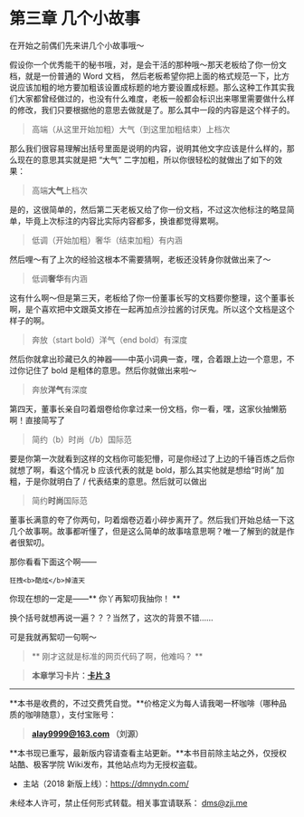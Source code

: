第三章 几个小故事
===

在开始之前偶们先来讲几个小故事哦～

假设你一个优秀能干的秘书哦，对，是会干活的那种哦～那天老板给了你一份文档，就是一份普通的 Word 文档， 然后老板希望你把上面的格式规范一下，比方说应该加粗的地方要加粗该设置成标题的地方要设置成标题。那么这种工作其实我们大家都曾经做过的，也没有什么难度，老板一般都会标识出来哪里需要做什么样的修改，我们只要根据他的意思去做就是了。那么其中一段的内容是这个样子的。

> 高端（从这里开始加粗）大气（到这里加粗结束）上档次

那么我们很容易理解出括号里面是说明的内容，说明其他文字应该是什么样的，那么现在的意思其实就是把 “大气” 二字加粗，所以你很轻松的就做出了如下的效果：

> 高端**大气**上档次

是的，这很简单的，然后第二天老板又给了你一份文档，不过这次他标注的略显简单，毕竟上次标注的内容比实际内容都多，换谁都觉得累啊。

> 低调（开始加粗）奢华（结束加粗）有内涵

然后哩～有了上次的经验这根本不需要猜啊，老板还没转身你就做出来了～

> 低调**奢华**有内涵

这有什么啊～但是第三天，老板给了你一份董事长写的文档要你整理，这个董事长啊，是个喜欢把中文跟英文掺在一起再加点沙拉酱的讨厌鬼。所以这个文档是这个样子的啊。

> 奔放（start bold）洋气（end bold）有深度

然后你就拿出珍藏已久的神器——中英小词典一查，嘿，合着跟上边一个意思，不过你记住了 bold 是粗体的意思。然后你就做出来啦～

> 奔放**洋气**有深度

第四天，董事长亲自叼着烟卷给你拿过来一份文档，你一看，嘿，这家伙抽懒筋啊！直接简写了

> 简约（b）时尚（/b）国际范

要是你第一次就看到这样的文档你可能犯懵，可是你经过了上边的千锤百炼之后你就想了啊，看这个情况 b 应该代表的就是 bold，那么其实他就是想给“时尚” 加粗，于是你就明白了 / 代表结束的意思。然后就可以做出

> 简约**时尚**国际范

董事长满意的夸了你两句，叼着烟卷迈着小碎步离开了。然后我们开始总结一下这几个故事啊。故事都听懂了，但是这么简单的故事啥意思啊？唯一了解到的就是作者很絮叨。

那你看看下面这个啊——

```
狂拽<b>酷炫</b>掉渣天
```

你现在想的一定是——** 你丫再絮叨我抽你！ **

换个括号就想再说一遍？？？当然了，这次的背景不错……

可是我就再絮叨一句啊～

> ** 刚才这就是标准的网页代码了啊，他难吗？ **

> **本章学习卡片：[卡片 3](http://coffee.zji.me/card.html?name=chapter3)**

---

**本书是收费的，不过交费凭自觉。**价格定义为每人请我喝一杯咖啡（哪种品质的咖啡随意），支付宝账号：

> **alay9999@163.com  （刘源）**

**本书现已重写，最新版内容请查看主站更新。**本书目前除主站之外，仅授权站酷、极客学院 Wiki发布，其他站点均为无授权盗载。

* 主站（2018 新版上线）：https://dmnydn.com/

未经本人许可，禁止任何形式转载。相关事宜请联系： dms@zji.me
